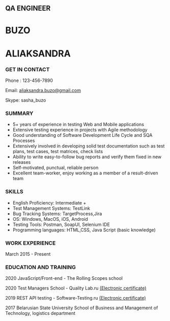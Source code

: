 ## QA ENGINEER
  
# BUZO
# ALIAKSANDRA

### GET IN CONTACT

Phone : 123-456-7890

Email: aliaksandra.buzo@gmail.com

Skype: sasha_buzo

### SUMMARY

* 5+ years of experience in testing Web and Mobile applications
* Extensive testing experience in projects with Agile methodology
* Good understanding of Software Development Life Cycle and SQA Processes
* Extensively involved in developing solid test documentation such as test plans, test cases, test matrices, check lists
* Ability to write easy-to-follow bug reports and verify them fixed in new releases
* Self-motivated, punctual, reliable person
* Excellent team-worker, enjoy working as a member of a result-driven team


### SKILLS

* English Proficiency: Intermediate +
* Test Management Systems: TestLink
* Bug Tracking Systems: TargetProcess,Jira
* OS: Windows, MacOS, iOS, Android
* Testing Tools: Postman, SoapUI, Selenium IDE
* Programming languages: HTML,CSS, Java Script (basic knowledge)


### WORK EXPERIENCE

March 2015 - Present


### EDUCATION AND TRAINING

2020  JavaScript/Front-end - The Rolling Scopes school

2020  Test Managers School - Quality Lab.ru
      [(Electronic certificate)](https://quality-lab.ru/school-center/certificate.php?id=21624&lang=en)

2019  REST API testing - Software-Testing.ru
      [(Electronic certificate)](http://cert.software-testing.ru/243671525871321611)

2017 Belarusian State University
     School of Business and Management of Technology, logistics department
